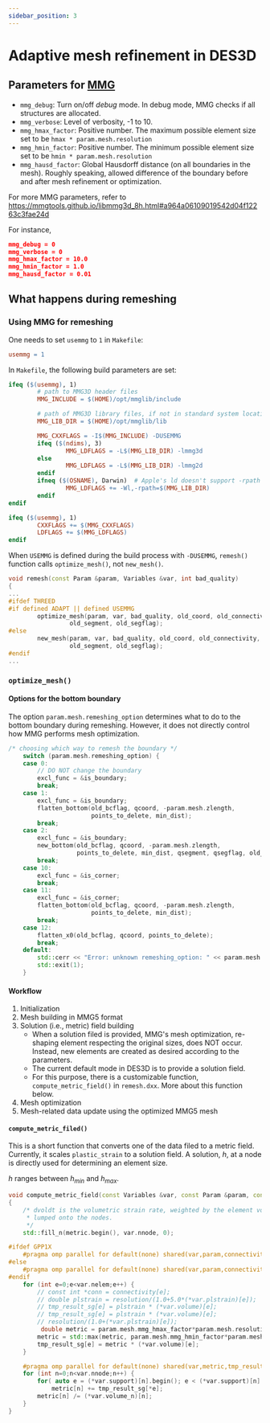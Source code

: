 ```yaml
---
sidebar_position: 3
---
```


# Adaptive mesh refinement in DES3D 

## Parameters for [MMG](https://mmgtools.org)

- `mmg_debug`: Turn on/off *debug* mode. In debug mode, MMG checks if all structures are allocated.
- `mmg_verbose`: Level of verbosity, -1 to 10.
- `mmg_hmax_factor`: Positive number. The maximum possible element size set to be `hmax * param.mesh.resolution`
- `mmg_hmin_factor`: Positive number. The minimum possible element size set to be `hmin * param.mesh.resolution`
- `mmg_hausd_factor`: Global Hausdorff distance (on all boundaries in the mesh). Roughly speaking, allowed difference of the boundary before and after mesh refinement or optimization.

For more MMG parameters, refer to https://mmgtools.github.io/libmmg3d_8h.html#a964a06109019542d04f12263c3fae24d


For instance,
```JSON
mmg_debug = 0
mmg_verbose = 0
mmg_hmax_factor = 10.0
mmg_hmin_factor = 1.0
mmg_hausd_factor = 0.01
```

## What happens during remeshing

### Using MMG for remeshing

One needs to set `usemmg` to `1` in `Makefile`:
```Makefile
usemmg = 1
```

In `Makefile`, the following build parameters are set:
```Makefile
ifeq ($(usemmg), 1)
        # path to MMG3D header files
        MMG_INCLUDE = $(HOME)/opt/mmglib/include

        # path of MMG3D library files, if not in standard system location
        MMG_LIB_DIR = $(HOME)/opt/mmglib/lib

        MMG_CXXFLAGS = -I$(MMG_INCLUDE) -DUSEMMG
        ifeq ($(ndims), 3)
                MMG_LDFLAGS = -L$(MMG_LIB_DIR) -lmmg3d
        else
                MMG_LDFLAGS = -L$(MMG_LIB_DIR) -lmmg2d
        endif
        ifneq ($(OSNAME), Darwin)  # Apple's ld doesn't support -rpath
                MMG_LDFLAGS += -Wl,-rpath=$(MMG_LIB_DIR)
        endif
endif
```

```Makefile
ifeq ($(usemmg), 1)
        CXXFLAGS += $(MMG_CXXFLAGS)
        LDFLAGS += $(MMG_LDFLAGS)
endif
```

When `USEMMG` is defined during the build process with `-DUSEMMG`, `remesh()` function calls `optimize_mesh()`, not `new_mesh()`.

```C++
void remesh(const Param &param, Variables &var, int bad_quality)
{
...
#ifdef THREED
#if defined ADAPT || defined USEMMG
        optimize_mesh(param, var, bad_quality, old_coord, old_connectivity,
                 old_segment, old_segflag);
#else
        new_mesh(param, var, bad_quality, old_coord, old_connectivity,
                 old_segment, old_segflag);
#endif
...
```

### `optimize_mesh()`

#### Options for the bottom boundary

The option `param.mesh.remeshing_option` determines what to do to the bottom boundary during remeshing. However, it does not directly control how MMG performs mesh optimization. 

```C++
/* choosing which way to remesh the boundary */
    switch (param.mesh.remeshing_option) {
    case 0:
        // DO NOT change the boundary
        excl_func = &is_boundary;
        break;
    case 1:
        excl_func = &is_boundary;
        flatten_bottom(old_bcflag, qcoord, -param.mesh.zlength,
                       points_to_delete, min_dist);
        break;
    case 2:
        excl_func = &is_boundary;
        new_bottom(old_bcflag, qcoord, -param.mesh.zlength,
                   points_to_delete, min_dist, qsegment, qsegflag, old_nseg);
        break;
    case 10:
        excl_func = &is_corner;
        break;
    case 11:
        excl_func = &is_corner;
        flatten_bottom(old_bcflag, qcoord, -param.mesh.zlength,
                       points_to_delete, min_dist);
        break;
    case 12:
        flatten_x0(old_bcflag, qcoord, points_to_delete);
        break;
    default:
        std::cerr << "Error: unknown remeshing_option: " << param.mesh.remeshing_option << '\n';
        std::exit(1);
    }
```

#### Workflow

1. Initialization
2. Mesh building in MMG5 format
3. Solution (i.e., metric) field building
	- When a solution filed is provided, MMG's mesh optimization, re-shaping element respecting the original sizes, does NOT occur. Instead, new elements are created as desired according to the parameters.
	- The current default mode in DES3D is to provide a solution field.
	- For this purpose, there is a customizable function, `compute_metric_field()` in `remesh.dxx`. More about this function below.
4. Mesh optimization
5. Mesh-related data update using the optimized MMG5 mesh

#### `compute_metric_filed()`

This is a short function that converts one of the data filed to a metric field. Currently, it scales `plastic_strain` to a solution field. A solution, $h$, at a node is directly used for determining an element size. 

$h$ ranges between $h_{min}$ and $h_{max}$.

<!-- - $h_{max} =$ `param.mesh.mmg_hmax_factor * param.mesh.resolution`
- $h =$ $h_{max}/(1 + 10\varepsilon_{pl})$
- $h_{min} = \max (h, $`param.mesh.mmg_hmin_factor * param.mesh.resolution`$)$.

For instance, with

- `param.mesh.resolution = 1e3` (i.e., 1 km)
- `param.mesh.mmg_hmax_factor = 2.0`
- `param.mesh.mmg_hmin_factor = 0.1`
- $\varepsilon_{pl}$ between 0 and 10,

we get

- $h = h_{max} = $ 2 km where $\varepsilon_{pl} = 0$.
- $h =$ 2 km / (1+10 $\varepsilon_{pl}$) where $\varepsilon_{pl} \le 1.9$.
- $h =$ 100 m where $\varepsilon_{pl} > 1.9$.

Here is the full code listing: -->


```C++
void compute_metric_field(const Variables &var, const Param &param, const conn_t &connectivity, const double resolution, double_vec &metric, double_vec &tmp_result_sg)
{
    /* dvoldt is the volumetric strain rate, weighted by the element volume,
     * lumped onto the nodes.
     */
    std::fill_n(metric.begin(), var.nnode, 0);

#ifdef GPP1X
    #pragma omp parallel for default(none) shared(var,param,connectivity,tmp_result_sg,resolution)
#else
    #pragma omp parallel for default(none) shared(var,param,connectivity,tmp_result_sg)
#endif
    for (int e=0;e<var.nelem;e++) {
        // const int *conn = connectivity[e];
        // double plstrain = resolution/(1.0+5.0*(*var.plstrain)[e]);
        // tmp_result_sg[e] = plstrain * (*var.volume)[e];
        // tmp_result_sg[e] = plstrain * (*var.volume)[e];
        // resolution/(1.0+(*var.plstrain)[e]);
		 double metric = param.mesh.mmg_hmax_factor*param.mesh.resolution / (1.0 + 10.0*(*var.plstrain)[e]);
        metric = std::max(metric, param.mesh.mmg_hmin_factor*param.mesh.resolution);
        tmp_result_sg[e] = metric * (*var.volume)[e];
    }

    #pragma omp parallel for default(none) shared(var,metric,tmp_result_sg)
    for (int n=0;n<var.nnode;n++) {
        for( auto e = (*var.support)[n].begin(); e < (*var.support)[n].end(); ++e)
            metric[n] += tmp_result_sg[*e];
        metric[n] /= (*var.volume_n)[n];
    }
}
```